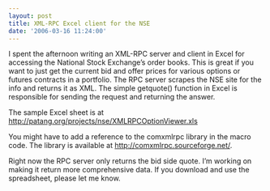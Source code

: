 ```yaml
---
layout: post
title: XML-RPC Excel client for the NSE
date: '2006-03-16 11:24:00'
---
```


<p>I spent the afternoon writing an XML-RPC server and client in Excel for accessing the National Stock Exchange&rsquo;s order books. This is great if you want to just get the current bid and offer prices for various options or futures contracts in a portfolio. The RPC server scrapes the NSE site for the info and returns it as XML. The simple getquote() function in Excel is responsible for sending the request and returning the answer.</p>

<p>The sample Excel sheet is at <a href="http://patang.org/projects/nse/XMLRPCOptionViewer.xls" target="_blank">http://patang.org/projects/nse/XMLRPCOptionViewer.xls</a></p>

<p>You might have to add a reference to the comxmlrpc library in the macro code. The library is available at <a href="http://comxmlrpc.sourceforge.net/" target="_blank">http://comxmlrpc.sourceforge.net/</a>.</p>

<p>Right now the RPC server only returns the bid side quote. I&rsquo;m working on making it return more comprehensive data. If you download and use the spreadsheet, please let me know.</p>